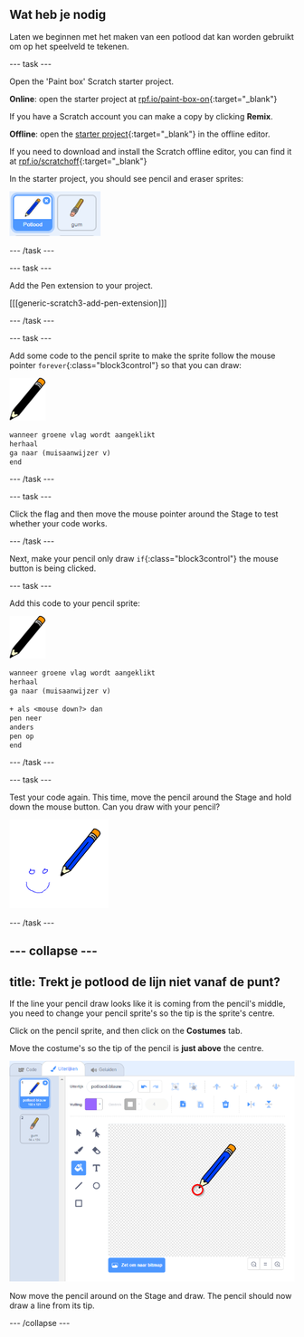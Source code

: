## Wat heb je nodig

Laten we beginnen met het maken van een potlood dat kan worden gebruikt om op het speelveld te tekenen.

\--- task \---

Open the 'Paint box' Scratch starter project.

**Online**: open the starter project at [rpf.io/paint-box-on](http://rpf.io/paint-box-on){:target="_blank"}

If you have a Scratch account you can make a copy by clicking **Remix**.

**Offline**: open the [starter project](http://rpf.io/p/en/paint-box-go){:target="_blank"} in the offline editor.

If you need to download and install the Scratch offline editor, you can find it at [rpf.io/scratchoff](http://rpf.io/scratchoff){:target="_blank"}

In the starter project, you should see pencil and eraser sprites:

![screenshot](images/paint-starter.png)

\--- /task \---

\--- task \---

Add the Pen extension to your project.

[[[generic-scratch3-add-pen-extension]]]

\--- /task \---

\--- task \---

Add some code to the pencil sprite to make the sprite follow the mouse pointer `forever`{:class="block3control"} so that you can draw:

![pencil](images/pencil.png)

```blocks3
wanneer groene vlag wordt aangeklikt
herhaal
ga naar (muisaanwijzer v) 
end
```

\--- /task \---

\--- task \---

Click the flag and then move the mouse pointer around the Stage to test whether your code works.

\--- /task \---

Next, make your pencil only draw `if`{:class="block3control"} the mouse button is being clicked.

\--- task \---

Add this code to your pencil sprite:

![pencil](images/pencil.png)

```blocks3
wanneer groene vlag wordt aangeklikt
herhaal
ga naar (muisaanwijzer v)

+ als <mouse down?> dan
pen neer
anders
pen op
end
```

\--- /task \---

\--- task \---

Test your code again. This time, move the pencil around the Stage and hold down the mouse button. Can you draw with your pencil?

![screenshot](images/paint-draw.png)

\--- /task \---

## \--- collapse \---

## title: Trekt je potlood de lijn niet vanaf de punt?

If the line your pencil draw looks like it is coming from the pencil's middle, you need to change your pencil sprite's so the tip is the sprite's centre.

Click on the pencil sprite, and then click on the **Costumes** tab.

Move the costume's so the tip of the pencil is **just above** the centre.

![Costume center](images/costume-center-annotated.png)

Now move the pencil around on the Stage and draw. The pencil should now draw a line from its tip.

\--- /collapse \---
